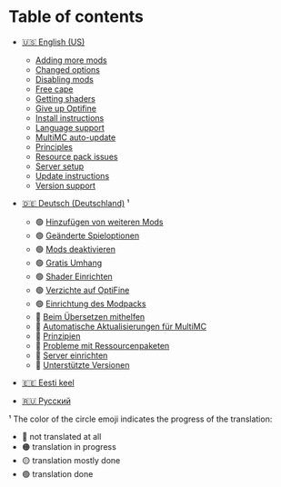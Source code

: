 # Table of contents

* [🇺🇸 English (US)](README.md)
  * [Adding more mods](en-us/adding-more-mods.md)
  * [Changed options](en-us/changed-options.md)
  * [Disabling mods](en-us/disabling-mods.md)
  * [Free cape](en-us/free-cape.md)
  * [Getting shaders](en-us/getting-shaders.md)
  * [Give up Optifine](en-us/give-up-optifine.md)
  * [Install instructions](en-us/install-instructions.md)
  * [Language support](en-us/language-support.md)
  * [MultiMC auto-update](en-us/multimc-auto-update.md)
  * [Principles](en-us/principles.md)
  * [Resource pack issues](en-us/resource-pack-issues.md)
  * [Server setup](en-us/server-setup.md)
  * [Update instructions](en-us/update-instructions.md)
  * [Version support](en-us/version-support.md)

* [🇩🇪 Deutsch (Deutschland)](README_de-de.md) ¹
  * 🟢 [Hinzufügen von weiteren Mods](de-de/mods-hinzufuegen.md)
  * 🟢 [Geänderte Spieloptionen](de-de/geaenderte-optionen.md)
  * 🟢 [Mods deaktivieren](de-de/mods-deaktivieren.md)
  * 🟢 [Gratis Umhang](de-de/kostenloser-umhang.md)
  * 🟢 [Shader Einrichten](de-de/shader-installieren.md)
  * 🟢 [Verzichte auf OptiFine](de-de/verzichte-auf-optifine.md)
  * 🟢 [Einrichtung des Modpacks](de-de/einrichtung.md)
  * 🔴 [Beim Übersetzen mithelfen](de-de/uebersetzen.md)
  * 🔴 [Automatische Aktualisierungen für MultiMC](de-de/multimc-auto-updates.md)
  * 🔴 [Prinzipien](de-de/prinzipien.md)
  * 🔴 [Probleme mit Ressourcenpaketen](de-de/ressourcenpaket-probleme.md)
  * 🔴 [Server einrichten](de-de/server-einrichtung.md)
  * 🔴 [Unterstützte Versionen](de-de/unterstuetzte-versionen.md)

* [🇪🇪 Eesti keel](et-ee.md)
* [🇷🇺 Русский](ru-ru.md)

¹ The color of the circle emoji indicates the progress of the translation:
- 🔴 not translated at all
- 🟠 translation in progress
- 🟡 translation mostly done
- 🟢 translation done